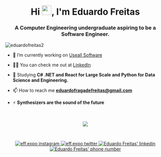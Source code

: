 <h1 align="center">Hi <img src="https://raw.githubusercontent.com/kaueMarques/kaueMarques/master/hi.gif" width="30px">, I'm Eduardo Freitas</h1>
<h3 align="center">A Computer Engineering undergraduate aspiring to be a Software Engineer.</h3>
<p align="left"> <img src="https://komarev.com/ghpvc/?username=eduardofreitas2" alt="eduardofreitas2" /> </p>

- 🔭 I’m currently working on [Useall Software](https://www.useall.com.br/)

- 👨‍💻 You can check me out at [LinkedIn](https://www.linkedin.com/in/eduardofreitas2/)

- 💬 Studying **C# .NET and React for Large Scale and Python for Data Science and Engineering.**

- 📫 How to reach me **eduardofragadefreitas@gmail.com**

- ⚡ **Synthesizers are the sound of the future**

</br>

<p align="center">
    <img align="center" src="https://github-readme-stats.vercel.app/api?username=eduardofreitas2&show_icons=true&theme=tokyonight" />
</p>

</br>

<p align="center">
  <a href="https://www.instagram.com/eff.expo/">
    <img src="https://img.shields.io/badge/Instagram-E4405F?style=for-the-badge&logo=instagram&logoColor=white" alt="eff.expo instagram" />
  </a>
  <a href="https://www.twitter.com/eff_expo/">
    <img src="https://img.shields.io/badge/Twitter-00ACEE?style=for-the-badge&logo=twitter&logoColor=white" alt="eff.expo twitter" />
  </a>
  <a href="https://www.linkedin.com/in/eduardofreitas2/">
    <img src="https://img.shields.io/badge/LinkedIn-0077B5?style=for-the-badge&logo=linkedin&logoColor=white" alt="Eduardo Freitas' linkedin" />
  </a>
  <a  href="https://api.whatsapp.com/send?phone=48991371929">
    <img src="https://img.shields.io/badge/WhatsApp-25D366?style=for-the-badge&logo=whatsapp&logoColor=white" alt="Eduardo Freitas' phone number" />
  </a>
</p>
